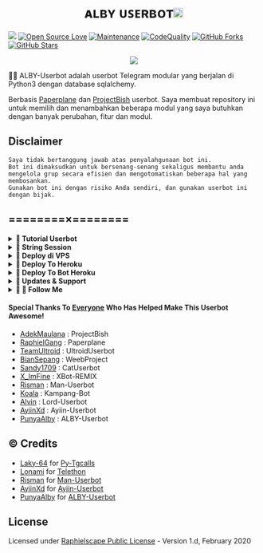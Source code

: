 <h1 align="center">ᴀʟʙʏ ᴜꜱᴇʀʙᴏᴛ<img src="./resources/extras/GeezFire.gif" width="20px"></h1>

<a href="https://github.com/PunyaAlby/ALBY-Userbot/commits"> <img src="https://img.shields.io/github/last-commit/PunyaAlby/ALBY-Userbot?color=red&logo=github&logoColor=blue&style=for-the-badge" /></a>
[![Open Source Love](https://badges.frapsoft.com/os/v2/open-source.png?v=103)](https://github.com/PunyaAlby/ALBY-Userbot)
[![Maintenance](https://img.shields.io/badge/Maintained%3F-Yes-blue)](https://GitHub.com/PunyaAlby/ALBY-Userbot/graphs/commit-activity)
[![CodeQuality](https://img.shields.io/codacy/grade/a723cb464d5a4d25be3152b5d71de82d?color=blue&logo=codacy)](https://app.codacy.com/gh/PunyaAlby/ALBY-Userbot/dashboard)
[![GitHub Forks](https://img.shields.io/github/forks/PunyaAlby/ALBY-Userbot?&logo=github)](https://github.com/PunyaAlby/ALBY-Userbot/fork)
[![GitHub Stars](https://img.shields.io/github/stars/PunyaAlby/ALBY-Userbot?&logo=github)](https://github.com/PunyaAlby/ALBY-Userbot/stargazers)


<p align="center">
  <img src="https://telegra.ph/file/cbe826936d4de9ec1838a.jpg">
</p>

👩‍💻 ALBY-Userbot adalah userbot Telegram modular yang berjalan di Python3 dengan database sqlalchemy.

Berbasis [Paperplane](https://github.com/RaphielGang/Telegram-UserBot) dan [ProjectBish](https://github.com/adekmaulana/ProjectBish) userbot.
Saya membuat repository ini untuk memilih dan menambahkan beberapa modul yang saya butuhkan dengan banyak perubahan, fitur dan modul.

## Disclaimer

```
Saya tidak bertanggung jawab atas penyalahgunaan bot ini.
Bot ini dimaksudkan untuk bersenang-senang sekaligus membantu anda
mengelola grup secara efisien dan mengotomatiskan beberapa hal yang membosankan.
Gunakan bot ini dengan risiko Anda sendiri, dan gunakan userbot ini dengan bijak.
```

## ========×========

<details>
<summary><b>🔗 Tutorial Userbot</b></summary>
<br>

> Silahkan Disimak Tutorial Pembuatan Userbot nya Dibawah ini :

- [![YouTube Channel Subscribers](https://img.shields.io/youtube/channel/subscribers/UCOqCFbpjc_XS6GJSmyoWs2Q?style=social)](https://m.youtube.com/channel/UCOqCFbpjc_XS6GJSmyoWs2Q)
- [![YouTube Video Views](https://img.shields.io/youtube/views/SlRsA639hAU?label=Tutorial+•+Heroku+•&style=social)](https://youtu.be/SlRsA639hAU)
- [![YouTube Video Views](https://img.shields.io/youtube/views/aKfp9l75QRE?label=Tutorial+•Bot+•Heroku+•&style=social)](https://youtu.be/aKfp9l75QRE)

</details>

<details>
<summary><b>🔗 String Session</b></summary>
<br>
    
> Anda memerlukan API_ID & API_HASH untuk menghasilkan sesi telethon. ambil APP ID dan API Hash di my.telegram.org
<h4> Generate Session via Repl: </h4>    
<p><a href="https://repl.it/@AyiinXd/AyiinString?lite=1&outputonly=1"><img src="https://img.shields.io/badge/Generate%20On%20Repl-blueviolet?style=for-the-badge&logo=appveyor" width="200""/></a></p>
<h4> Generate Session via Telegram StringGen Bot: </h4>    
<p><a href="https://t.me/StringAlbybot"><img src="https://img.shields.io/badge/TG%20String%20Gen%20Bot-blueviolet?style=for-the-badge&logo=appveyor" width="200""/></a></p>
    
</details>

<details>
<summary><b>🔗 Deploy di VPS</b></summary>
<br>

### Tutorial Deploy di VPS


 • `git clone https://github.com/PunyaAlby/Projects`

 • `cd Projects`

 • `pip3 install -U -r requirements.txt`

 • `mv sample_config.env config.env`

 • `nano config.env`
  - isi vars
  - Jika sudah 
  - ketik ctrl + S
  - ctrl + X

 • `screen -S Projects`

 • `bash start`

</details>

<details>
<summary><b>🔗 Deploy To Heroku</b></summary>
<br>

<p><a href="https://heroku.com/deploy?template=https://github.com/DouglasXd1/ALBY-Userbot"><img src="https://img.shields.io/badge/BUAT DI-HEROKU-aqua?style=plastic&logo=heroku&logoColor=gold"width="300" /></a></p>

</details>

<details>
<summary><b>🔗 Deploy To Bot Heroku</b></summary>
<br>

<p><a href="https://telegram.dog/XTZ_HerokuBot?start=UHVueWFBbGJ5L1Byb2plY3RzIEFMQlktVXNlcmJvdA"><img src="https://img.shields.io/badge/BUAT DI -BOT HEROKU-aqua?style=plastic&logo=heroku&logoColor=gold"width="300" height="45" /></a></p>

</details>

<details>
<summary><b>🔗 Updates & Support</b></summary>
<br>

> Follow Channel [@ruangprojects](https://t.me/ruangprojects) untuk info Update bot dan Gabung Group [@ruangdiskusikami](https://t.me/ruangdiskusikami) untuk untuk diskusi, pelaporan bug, dan bantuan tentang ALBY-Userbot.

<p><a href="https://t.me/ruangdiskusikami"><img src="https://img.shields.io/badge/Join-Group%20Support-red.svg?style=for-the-badge&logo=Telegram"></a> <a href="https://t.me/ruangprojects"><img src="https://img.shields.io/badge/Join-Updates%20Channel-blue.svg?style=for-the-badge&logo=Telegram"></a></p>

</details>

<details>
<summary><b>🔗 📲 Follow Me </b></summary>
<br>

> Silahkan Ikuti Sosial Media saya Dibawah ini, untuk menjalin persaudaraan

[![YouTube Channel Subscribers](https://img.shields.io/youtube/channel/subscribers/UCOqCFbpjc_XS6GJSmyoWs2Q?style=social)](https://m.youtube.com/channel/UCOqCFbpjc_XS6GJSmyoWs2Q)
<br>
<a href="https://github.com/PunyaAlby"><img src="https://img.shields.io/badge/GitHub-Follow%20on%20GitHub-inactive.svg?logo=github"></a> <a href="https://t.me/Punya_Alby"><img src="https://img.shields.io/badge/Telegram-Find%20Me%20on%20Telegram-blue.svg?logo=telegram"></a> <a href="https://instagram.com/fadzkuruuniialmuttaqiin"><img src="https://img.shields.io/badge/Instagram-Follow%20on%20Instagram-red.svg?logo=instagram"></a></p>

</details>

#### Special Thanks To [Everyone](https://github.com/mrismanaziz/Man-Userbot/graphs/contributors) Who Has Helped Make This Userbot Awesome!
-  [AdekMaulana](https://github.com/adekmaulana) : ProjectBish
-  [RaphielGang](https://github.com/RaphielGang) : Paperplane
-  [TeamUltroid](https://github.com/TeamUltroid/Ultroid) :  UltroidUserbot
-  [BianSepang](https://github.com/BianSepang/WeebProject) : WeebProject
-  [Sandy1709](https://github.com/sandy1709/catuserbot) : CatUserbot
-  [X_ImFine](https://github.com/ximfine) :  XBot-REMIX
-  [Risman](https://github.com/mrismanaziz/Man-Userbot) :  Man-Userbot
-  [Koala](https://github.com/ManusiaRakitan/Kampang-Bot) : Kampang-Bot
-  [Alvin](https://github.com/Zora24/Lord-Userbot) : Lord-Userbot
-  [AyiinXd](https://github.com/AyiinXd/Ayiin-Userbot) : Ayiin-Userbot
-  [PunyaAlby](https://github.com/PunyaAlby/ALBY-Userbot) : ALBY-Userbot

## © Credits
-  [Laky-64](https://github.com/Laky-64) for [Py-Tgcalls](https://github.com/pytgcalls/pytgcalls)
-  [Lonami](https://github.com/LonamiWebs/) for [Telethon](https://github.com/LonamiWebs/Telethon)
-  [Risman](https://github.com/mrismanaziz) for [Man-Userbot](https://github.com/mrismanaziz/Man-Userbot)
-  [AyiinXd](https://github.com/AyiinXd) for [Ayiin-Userbot](https://github.com/AyiinXd/Ayiin-Userbot)
-  [PunyaAlby](https://github.com/PunyaAlby) for [ALBY-Userbot](https://github.com/PunyaAlby/ALBY-Userbot)

## License
Licensed under [Raphielscape Public License](https://github.com/PunyaAlby/ALBY-Userbot/blob/ALBY-Userbot/LICENSE) - Version 1.d, February 2020
